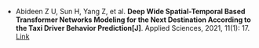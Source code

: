 * Abideen Z U, Sun H, Yang Z, et al. <b>Deep Wide Spatial-Temporal Based Transformer Networks Modeling for the Next Destination According to the Taxi Driver Behavior Prediction[J]</b>. Applied Sciences, 2021, 11(1): 17. [Link](https://www.mdpi.com/2076-3417/11/1/17)